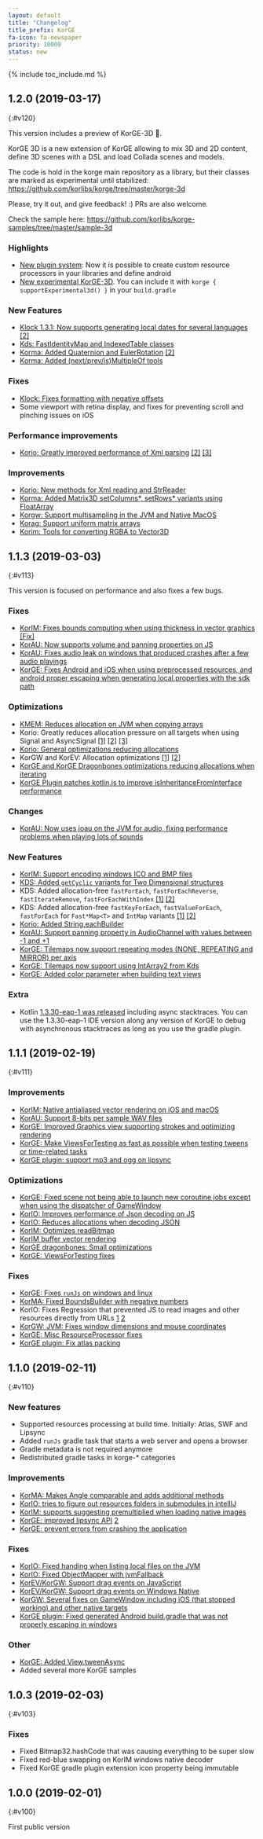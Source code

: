 ```yaml
---
layout: default
title: "Changelog"
title_prefix: KorGE
fa-icon: fa-newspaper
priority: 10000
status: new
---
```


{% include toc_include.md %}

## 1.2.0 (2019-03-17)
{:#v120}

This version includes a preview of KorGE-3D 🎉.

KorGE 3D is a new extension of KorGE allowing to mix 3D and 2D content, define 3D scenes with a DSL and load Collada
scenes and models.

The code is hold in the korge main repository as a library, but their classes are marked as experimental until stabilized:
<https://github.com/korlibs/korge/tree/master/korge-3d>
 
Please, try it out, and give feedback! :) PRs are also welcome.

Check the sample here: <https://github.com/korlibs/korge-samples/tree/master/sample-3d>

### Highlights

* [New plugin system](/korge/plugin/): Now it is possible to create custom resource processors in your libraries and define android 
* [New experimental KorGE-3D](/korge/3d). You can include it with `korge { supportExperimental3d() }` in your `build.gradle`

### New Features

* [Klock 1.3.1: Now supports generating local dates for several languages](https://github.com/korlibs/klock/pull/29) [[2]](https://github.com/korlibs/klock/pull/30)
* [Kds: FastIdentityMap and IndexedTable classes](https://github.com/korlibs/kds/commit/4556965209409642ce4b658106a3b032866da1b6)  
* [Korma: Added Quaternion and EulerRotation](https://github.com/korlibs/korma/commit/2793e3eda7bdb9c583bab4ee785bc938024556cc) [[2]](https://github.com/korlibs/korma/commit/c022f03873b27192ef0cb9d1eb38f5e75be48b13)
* [Korma: Added (next/prev/is)MultipleOf tools](https://github.com/korlibs/korma/commit/c022f03873b27192ef0cb9d1eb38f5e75be48b13)

### Fixes

* [Klock: Fixes formatting with negative offsets](https://github.com/korlibs/klock/commit/f91b95008c731504d8e382492e59429cf45343ae)
* Some viewport with retina display, and fixes for preventing scroll and pinching issues on iOS 

### Performance improvements

* [Korio: Greatly improved performance of Xml parsing](https://github.com/korlibs/korio/commit/12289d91c9886c4e5d0903c2f3234ac68c0c0cbf) [[2]](https://github.com/korlibs/korio/commit/d4e28b87234a5374a2f6139c58e16c9a014a5b1d) [[3]](https://github.com/korlibs/korio/commit/c2a6a40ad344c6492c935f37375746dca7b7a45b)

### Improvements

* [Korio: New methods for Xml reading and StrReader](https://github.com/korlibs/korio/commit/9492924357d4d6c811153817d443e350d50f21c6)
* [Korma: Added Matrix3D setColumns*, setRows* variants using FloatArray](https://github.com/korlibs/korma/commit/c022f03873b27192ef0cb9d1eb38f5e75be48b13)
* [Korgw: Support multisampling in the JVM and Native MacOS](https://github.com/korlibs/korui/commit/f3fae3f7b3f41cd350f5ec50ef735fb7a3c73151)
* [Korag: Support uniform matrix arrays](https://github.com/korlibs/korui/commit/adf464a2c17be5d5f1fd6e90637a21ff33a5f577)
* [Korim: Tools for converting RGBA to Vector3D](https://github.com/korlibs/korim/commit/c013e8131daadaf0ba622ab462aae35f97e8af59)

## 1.1.3 (2019-03-03)
{:#v113}

This version is focused on performance and also fixes a few bugs.

### Fixes

* [KorIM: Fixes bounds computing when using thickness in vector graphics](https://github.com/korlibs/korge/issues/17) [[Fix]](https://github.com/korlibs/korim/commit/0f880ddf3c65797e9ea6528c14f0e4b0b1df6b6b)
* [KorAU: Now supports volume and panning properties on JS](https://github.com/korlibs/korau/commit/092f861e65ed875bbd40f7cd36f71b615fcc3ece)
* [KorAU: Fixes audio leak on windows that produced crashes after a few audio playings](https://github.com/korlibs/korau/commit/88bb7120694c0542a9c67c645ec023ef3660a47b)
* [KorGE: Fixes Android and iOS when using preprocessed resources, and android proper escaping when generating local.properties with the sdk path](https://github.com/korlibs/korge/commit/f5980c92afa228bbf8d56850d1cb934f3eac5283)

### Optimizations

* [KMEM: Reduces allocation on JVM when copying arrays](https://github.com/korlibs/kmem/commit/3bbc9d030738c699bb8c3c360553d84619183900)
* Korio: Greatly reduces allocation pressure on all targets when using Signal and AsyncSignal [[1]](https://github.com/korlibs/korio/commit/b757d5b6e47e7d9790465fb7b2cbe35578b64b83) [[2]](https://github.com/korlibs/korio/commit/0e43f7d17a122ae6d78ebf0d48036b8d9f61150a) [[3]](https://github.com/korlibs/korio/commit/58a489cf4f87bc6e2093cfcf2d962a0472f812f2)
* [Korio: General optimizations reducing allocations](https://github.com/korlibs/korio/commit/c23d736d8111b93b7f57bc46f85824a01f24ac5d)
* KorGW and KorEV: Allocation optimizations [[1]](https://github.com/korlibs/korau/commit/88bb7120694c0542a9c67c645ec023ef3660a47b) [[2]](https://github.com/korlibs/korui/commit/eb69c417f20bd5527eaef7c955449aeb4090b5f3)
* [KorGE and KorGE Dragonbones optimizations reducing allocations when iterating](https://github.com/korlibs/korge/commit/7dc52f449a73c2fba0117b9632cc8932235216c8)
* [KorGE Plugin patches kotlin.js to improve isInheritanceFromInterface performance](https://github.com/korlibs/korge/commit/89b70963122fe54298431d5413d78fc6fff35a27)

### Changes

* [KorAU: Now uses joau on the JVM for audio, fixing performance problems when playing lots of sounds](https://github.com/korlibs/korau/commit/abf3388bb7e738e7da138c5fc489d3e771fbb57b)

### New Features

* [KorIM: Support encoding windows ICO and BMP files](https://github.com/korlibs/korim/commit/87a8aa23a4c47ef1abafbee4b5b06a5662996a0f)
* [KDS: Added `getCyclic` variants for Two Dimensional structures](https://github.com/korlibs/kds/commit/13caf27a291771a494b11529c91ddfb3a20cf8d5)
* KDS: Added allocation-free `fastForEach`, `fastForEachReverse`, `fastIterateRemove`, `fastForEachWithIndex` [[1]](https://github.com/korlibs/kds/commit/4faaea12859e8d3ab6b2680538ea6c88322e7c27) [[2]](https://github.com/korlibs/kds/commit/4ebe19c598e5e2099a931b360ea5a4a1970a9928)
* KDS: Added allocation-free `fastKeyForEach`, `fastValueForEach`, `fastForEach` for `Fast*Map<T>` and `IntMap` variants [[1]](https://github.com/korlibs/kds/commit/b14e781fba8147faa7da889969e9186d05633809) [[2]](https://github.com/korlibs/kds/commit/1c51ff2321253c041ccd6fe397394c173a926b76)
* [Korio: Added String.eachBuilder](https://github.com/korlibs/korio/commit/c23d736d8111b93b7f57bc46f85824a01f24ac5d)
* [KorAU: Support panning property in AudioChannel with values between -1 and +1](https://github.com/korlibs/korau/commit/092f861e65ed875bbd40f7cd36f71b615fcc3ece)
* [KorGE: Tilemaps now support repeating modes (NONE, REPEATING and MIRROR) per axis](https://github.com/korlibs/korge/commit/e7338a1825dd41942cfc0584fa6c6dee70213dab)
* [KorGE: Tilemaps now support using IntArray2 from Kds](https://github.com/korlibs/korge/commit/45a2b8bba1e39bc8ae94275591827457ec4e848a)
* [KorGE: Added color parameter when building text views](https://github.com/korlibs/korge/commit/e0e2a5c5219224be5d932e0343dcdd194f8ace57)

### Extra

* Kotlin [1.3.30-eap-1 was released](https://discuss.kotlinlang.org/t/kotlin-1-3-30-early-access-preview/11780/2) including async stacktraces.
You can use the 1.3.30-eap-1 IDE version along any version of KorGE to debug with asynchronous stacktraces as long as you use the gradle plugin.


## 1.1.1 (2019-02-19)
{:#v111}

### Improvements

* [KorIM: Native antialiased vector rendering on iOS and macOS](https://github.com/korlibs/korim/compare/aa4f37d5884696613c1eb1fa006fdf599d454be5..34dfdd8eddad137aa132020e6ad909ded5970376)
* [KorAU: Support 8-bits per sample WAV files](https://github.com/korlibs/korau/commit/ff6c16cf24903582d563b6fe3e5340a34d0f1eb6)
* [KorGE: Improved Graphics view supporting strokes and optimizing rendering](https://github.com/korlibs/korge/commit/cc228e3ebb8a26d03aa63ce254c24c5e7b743639)
* [KorGE: Make ViewsForTesting as fast as possible when testing tweens or time-related tasks](https://github.com/korlibs/korge/commit/4b28e49f04f3798b4e458c438c2514ed38ce76b1)
* [KorGE plugin: support mp3 and ogg on lipsync](https://github.com/korlibs/korge/commit/81834cd3c6e8ac61dcbafcf30490896988fe8491)

### Optimizations

* [KorGE: Fixed scene not being able to launch new coroutine jobs except when using the dispatcher of GameWindow](https://github.com/korlibs/korge/commit/4b28e49f04f3798b4e458c438c2514ed38ce76b1)
* [KorIO: Improves performance of Json decoding on JS](https://github.com/korlibs/korio/commit/a9ce16dde72929986f5005060ce8b076f61ba69e)
* [KorIO: Reduces allocations when decoding JSON](https://github.com/korlibs/korio/commit/974421cb5b0628356e2966243a8fa4fc7c493971)
* [KorIM: Optimizes readBitmap](https://github.com/korlibs/korim/commit/aa4f37d5884696613c1eb1fa006fdf599d454be5)
* [KorIM buffer vector rendering](https://github.com/korlibs/korim/compare/aa4f37d5884696613c1eb1fa006fdf599d454be5..34dfdd8eddad137aa132020e6ad909ded5970376)
* [KorGE dragonbones: Small optimizations](https://github.com/korlibs/korge/commit/20b1d905bf9cb0bc4f46c4fec00f072254041a63)
* [KorGE: ViewsForTesting fixes](https://github.com/korlibs/korge/commit/4b28e49f04f3798b4e458c438c2514ed38ce76b1)

### Fixes

* [KorGE: Fixes `runJs` on windows and linux](https://github.com/korlibs/korge/commit/e22f8e92bca783ae91f30a0497267844459f5b2b)
* [KorMA: Fixed BoundsBuilder with negative numbers](https://github.com/korlibs/korma/commit/336204b2e28fbf22b7f08a278ded98bcb6b17514)
* KorIO: Fixes Regression that prevented JS to read images and other resources directly from URLs [1](https://github.com/korlibs/korio/commit/b29f5517e1da8f22919aaf77a493341aafbdbc7a) [2](https://github.com/korlibs/korio/commit/95b00778703162e86653ec80be9393eb5fb06449) 
* [KorGW: JVM: Fixes window dimensions and mouse coordinates](https://github.com/korlibs/korui/commit/4d2643f9516ab7426e970c0b15567fa6b301c4d1)
* [KorGE: Misc ResourceProcessor fixes](https://github.com/korlibs/korge/commit/c21996a7fd6827df9e93a0306379b9b994be3f19)
* [KorGE plugin: Fix atlas packing](https://github.com/korlibs/korge/commit/2ebb52e1fa67a996d5555f661b802e6e508716d8)

## 1.1.0 (2019-02-11)
{:#v110}

### New features

* Supported resources processing at build time. Initially: Atlas, SWF and Lipsync
* Added `runJs` gradle task that starts a web server and opens a browser
* Gradle metadata is not required anymore
* Redistributed gradle tasks in korge-* categories

### Improvements

* [KorMA: Makes Angle comparable and adds additional methods](https://github.com/korlibs/korma/commit/5a4476d39ba06c56e7b97224d2b4e75f3c292002)
* [KorIO: tries to figure out resources folders in submodules in intellIJ](https://github.com/korlibs/korio/commit/4b0fcb941271b9724ee93475437ba1a8578b15bd)
* [KorIM: supports suggesting premultiplied when loading native images](https://github.com/korlibs/korim/commit/fa19c274578c2f8465145d78038dc33d1a0177fc)
* [KorGE: improved lipsync API](https://github.com/korlibs/korge/commit/b6fcbf899c00881d87090efc144db7e00e3c9f4a) [2](https://github.com/korlibs/korge/commit/a6cf0e82bd2ca89cdc61a9ec237a445b06ec8d92)
* [KorGE: prevent errors from crashing the application](https://github.com/korlibs/korge/commit/e00f67ef489abe7f7db1657f52277a9b7a55bed5)

### Fixes

* [KorIO: Fixed handing when listing local files on the JVM](https://github.com/korlibs/korio/commit/1d8547e54bae7a899d6195f282c6e63d157d358a)
* [KorIO: Fixed ObjectMapper with jvmFallback](https://github.com/korlibs/korio/commit/afe47716e9cf72d7f49eea2178210dd39a0309c8)
* [KorEV/KorGW: Support drag events on JavaScript](https://github.com/korlibs/korui/commit/1f84e9f2f15082ad0b681679fa17f6fab196fc45)
* [KorEV/KorGW: Support drag events on Windows Native](https://github.com/korlibs/korui/commit/db5900e2c6e525cb65d1464fc009d4157006876b)
* [KorGW: Several fixes on GameWindow including iOS (that stopped working) and other native targets](https://github.com/korlibs/korui/commit/5a8485031b4a1053dd0029276e83b971290b5a78)
* [KorGE plugin: Fixed generated Android build.gradle that was not properly escaping in windows](https://github.com/korlibs/korge/commit/6e48ed85d678a95eb3520ff9f69ab091fbd8d1da)

### Other

* [KorGE: Added View.tweenAsync](https://github.com/korlibs/korge/commit/a3faf4e04b7cc4da5ccc34331631083a016719dd)
* Added several more KorGE samples

## 1.0.3 (2019-02-03)
{:#v103}

### Fixes

* Fixed Bitmap32.hashCode that was causing everything to be super slow
* Fixed red-blue swapping on KorIM windows native decoder 
* Fixed KorGE gradle plugin extension icon property being immutable

## 1.0.0 (2019-02-01)
{:#v100}

First public version

